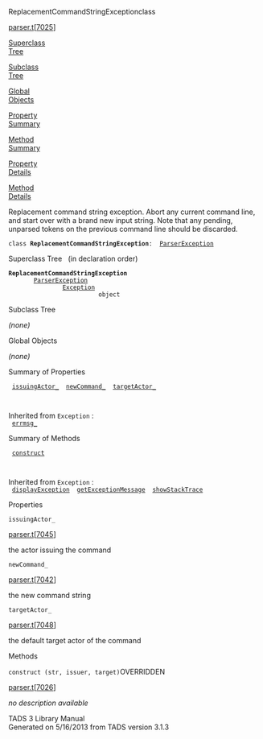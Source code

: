 ---
---
<span class="title">ReplacementCommandStringException</span><span class="type">class</span>

[parser.t](../file/parser.t.html)\[[7025](../source/parser.t.html#7025)\]

[Superclass  
Tree](#_SuperClassTree_)

[Subclass  
Tree](#_SubClassTree_)

[Global  
Objects](#_ObjectSummary_)

[Property  
Summary](#_PropSummary_)

[Method  
Summary](#_MethodSummary_)

[Property  
Details](#_Properties_)

[Method  
Details](#_Methods_)

<div class="fdesc">

Replacement command string exception. Abort any current command line,
and start over with a brand new input string. Note that any pending,
unparsed tokens on the previous command line should be discarded.

`class `**`ReplacementCommandStringException`**` :   `[`ParserException`](../object/ParserException.html)

</div>

<span id="_SuperClassTree_"></span>

<div class="mjhd">

<span class="hdln">Superclass Tree</span>   (in declaration order)

</div>

**`ReplacementCommandStringException`**  
`         `[`ParserException`](../object/ParserException.html)  
`                 `[`Exception`](../object/Exception.html)  
`                         object`  
<span id="_SubClassTree_"></span>

<div class="mjhd">

<span class="hdln">Subclass Tree</span>  

</div>

*(none)* <span id="_ObjectSummary_"></span>

<div class="mjhd">

<span class="hdln">Global Objects</span>  

</div>

*(none)* <span id="_PropSummary_"></span>

<div class="mjhd">

<span class="hdln">Summary of Properties</span>  

</div>

` `[`issuingActor_`](#issuingActor_)`  `[`newCommand_`](#newCommand_)`  `[`targetActor_`](#targetActor_)`  `

` `

Inherited from `Exception` :  
` `[`errmsg_`](../object/Exception.html#errmsg_)`  `

<span id="_MethodSummary_"></span>

<div class="mjhd">

<span class="hdln">Summary of Methods</span>  

</div>

` `[`construct`](#construct)`  `

` `

Inherited from `Exception` :  
` `[`displayException`](../object/Exception.html#displayException)`  `[`getExceptionMessage`](../object/Exception.html#getExceptionMessage)`  `[`showStackTrace`](../object/Exception.html#showStackTrace)`  `

<span id="_Properties_"></span>

<div class="mjhd">

<span class="hdln">Properties</span>  

</div>

<span id="issuingActor_"></span>

`issuingActor_`

[parser.t](../file/parser.t.html)\[[7045](../source/parser.t.html#7045)\]

<div class="desc">

the actor issuing the command

</div>

<span id="newCommand_"></span>

`newCommand_`

[parser.t](../file/parser.t.html)\[[7042](../source/parser.t.html#7042)\]

<div class="desc">

the new command string

</div>

<span id="targetActor_"></span>

`targetActor_`

[parser.t](../file/parser.t.html)\[[7048](../source/parser.t.html#7048)\]

<div class="desc">

the default target actor of the command

</div>

<span id="_Methods_"></span>

<div class="mjhd">

<span class="hdln">Methods</span>  

</div>

<span id="construct"></span>

`construct (str, issuer, target)`<span class="rem">OVERRIDDEN</span>

[parser.t](../file/parser.t.html)\[[7026](../source/parser.t.html#7026)\]

<div class="desc">

*no description available*

</div>

<div class="ftr">

TADS 3 Library Manual  
Generated on 5/16/2013 from TADS version 3.1.3

</div>
